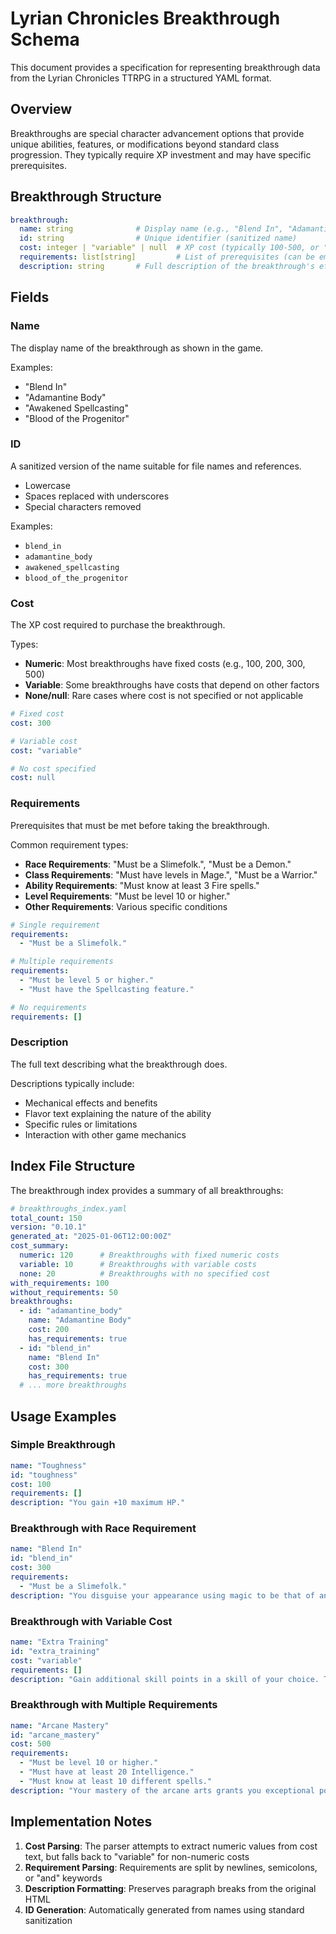 # Lyrian Chronicles Breakthrough Schema

This document provides a specification for representing breakthrough data from the Lyrian Chronicles TTRPG in a structured YAML format.

## Overview

Breakthroughs are special character advancement options that provide unique abilities, features, or modifications beyond standard class progression. They typically require XP investment and may have specific prerequisites.

## Breakthrough Structure

```yaml
breakthrough:
  name: string              # Display name (e.g., "Blend In", "Adamantine Body")
  id: string                # Unique identifier (sanitized name)
  cost: integer | "variable" | null  # XP cost (typically 100-500, or "variable")
  requirements: list[string]         # List of prerequisites (can be empty)
  description: string       # Full description of the breakthrough's effects
```

## Fields

### Name
The display name of the breakthrough as shown in the game.

Examples:
- "Blend In"
- "Adamantine Body"
- "Awakened Spellcasting"
- "Blood of the Progenitor"

### ID
A sanitized version of the name suitable for file names and references.
- Lowercase
- Spaces replaced with underscores
- Special characters removed

Examples:
- `blend_in`
- `adamantine_body`
- `awakened_spellcasting`
- `blood_of_the_progenitor`

### Cost
The XP cost required to purchase the breakthrough.

Types:
- **Numeric**: Most breakthroughs have fixed costs (e.g., 100, 200, 300, 500)
- **Variable**: Some breakthroughs have costs that depend on other factors
- **None/null**: Rare cases where cost is not specified or not applicable

```yaml
# Fixed cost
cost: 300

# Variable cost
cost: "variable"

# No cost specified
cost: null
```

### Requirements
Prerequisites that must be met before taking the breakthrough.

Common requirement types:
- **Race Requirements**: "Must be a Slimefolk.", "Must be a Demon."
- **Class Requirements**: "Must have levels in Mage.", "Must be a Warrior."
- **Ability Requirements**: "Must know at least 3 Fire spells."
- **Level Requirements**: "Must be level 10 or higher."
- **Other Requirements**: Various specific conditions

```yaml
# Single requirement
requirements:
  - "Must be a Slimefolk."

# Multiple requirements
requirements:
  - "Must be level 5 or higher."
  - "Must have the Spellcasting feature."

# No requirements
requirements: []
```

### Description
The full text describing what the breakthrough does.

Descriptions typically include:
- Mechanical effects and benefits
- Flavor text explaining the nature of the ability
- Specific rules or limitations
- Interaction with other game mechanics

## Index File Structure

The breakthrough index provides a summary of all breakthroughs:

```yaml
# breakthroughs_index.yaml
total_count: 150
version: "0.10.1"
generated_at: "2025-01-06T12:00:00Z"
cost_summary:
  numeric: 120      # Breakthroughs with fixed numeric costs
  variable: 10      # Breakthroughs with variable costs
  none: 20          # Breakthroughs with no specified cost
with_requirements: 100
without_requirements: 50
breakthroughs:
  - id: "adamantine_body"
    name: "Adamantine Body"
    cost: 200
    has_requirements: true
  - id: "blend_in"
    name: "Blend In"
    cost: 300
    has_requirements: true
  # ... more breakthroughs
```

## Usage Examples

### Simple Breakthrough
```yaml
name: "Toughness"
id: "toughness"
cost: 100
requirements: []
description: "You gain +10 maximum HP."
```

### Breakthrough with Race Requirement
```yaml
name: "Blend In"
id: "blend_in"
cost: 300
requirements:
  - "Must be a Slimefolk."
description: "You disguise your appearance using magic to be that of another race. This skill does not allow you to change your appearance at will, but instead lets you appear as you would as a different race. You choose this race when this breakthrough is picked up and cannot change it.\n\nIn addition, the first time you're attacked in combat while disguised in this way, you can use Slime Body for 0 RP. This effect does not work if the attacker knows that you are a Slimefolk."
```

### Breakthrough with Variable Cost
```yaml
name: "Extra Training"
id: "extra_training"
cost: "variable"
requirements: []
description: "Gain additional skill points in a skill of your choice. The cost depends on your current skill level."
```

### Breakthrough with Multiple Requirements
```yaml
name: "Arcane Mastery"
id: "arcane_mastery"
cost: 500
requirements:
  - "Must be level 10 or higher."
  - "Must have at least 20 Intelligence."
  - "Must know at least 10 different spells."
description: "Your mastery of the arcane arts grants you exceptional power. All your spells gain +2 to their save DC and you gain +1 spell slot of each level you can cast."
```

## Implementation Notes

1. **Cost Parsing**: The parser attempts to extract numeric values from cost text, but falls back to "variable" for non-numeric costs
2. **Requirement Parsing**: Requirements are split by newlines, semicolons, or "and" keywords
3. **Description Formatting**: Preserves paragraph breaks from the original HTML
4. **ID Generation**: Automatically generated from names using standard sanitization